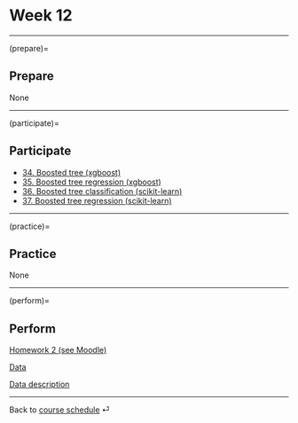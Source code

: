 # Week 12


---

(prepare)=
## Prepare

None

---

(participate)=
## Participate

- [34. Boosted tree (xgboost)](../code/34-xgboost.ipynb)
- [35. Boosted tree regression (xgboost)](../code/35-xgboost-regression.ipynb)
- [36. Boosted tree classification (scikit-learn)](../code/36-gradientboosting-classification.ipynb)
- [37. Boosted tree regression (scikit-learn)](../code/37-gradientboosting.ipynb)


---

(practice)=
## Practice

None



---

(perform)=
## Perform


[Homework 2 (see Moodle)](https://e-learning.hdm-stuttgart.de/moodle/mod/page/view.php?id=267036)

[Data](../_static/data/data-hw2.csv)

[Data description](../_static/data/data-hw3-description.md)




---

Back to [course schedule](../docs/course-schedule.md) ⏎
